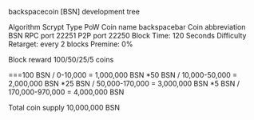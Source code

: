 backspacecoin [BSN] development tree

Algorithm Scrypt
Type PoW
Coin name backspacebar
Coin abbreviation BSN
RPC port 22251
P2P port 22250
Block Time: 120 Seconds
Difficulty Retarget: every 2 blocks
Premine: 0%

Block reward 100/50/25/5 coins

===100 BSN / 0-10,000        = 1,000,000 BSN
*50  BSN / 10,000-50,000   = 2,000,000 BSN
*25  BSN / 50,000-170,000  = 3,000,000 BSN
*5   BSN / 170,000-970,000 = 4,000,000 BSN

Total coin supply 10,000,000 BSN